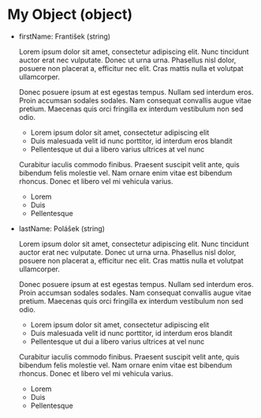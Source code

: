 # My Object (object)

- firstName: František (string)

    Lorem ipsum dolor sit amet, consectetur adipiscing elit. Nunc tincidunt auctor erat nec vulputate. Donec ut urna urna. Phasellus nisl dolor, posuere non placerat a, efficitur nec elit. Cras mattis nulla et volutpat ullamcorper.

    Donec posuere ipsum at est egestas tempus. Nullam sed interdum eros. Proin accumsan sodales sodales. Nam consequat convallis augue vitae pretium. Maecenas quis orci fringilla ex interdum vestibulum non sed odio.

    * Lorem ipsum dolor sit amet, consectetur adipiscing elit
    * Duis malesuada velit id nunc porttitor, id interdum eros blandit
    * Pellentesque ut dui a libero varius ultrices at vel nunc

    Curabitur iaculis commodo finibus. Praesent suscipit velit ante, quis bibendum felis molestie vel. Nam ornare enim vitae est bibendum rhoncus. Donec et libero vel mi vehicula varius.

    * Lorem
    * Duis
    * Pellentesque

- lastName: Polášek (string)

    Lorem ipsum dolor sit amet, consectetur adipiscing elit. Nunc tincidunt auctor erat nec vulputate. Donec ut urna urna. Phasellus nisl dolor, posuere non placerat a, efficitur nec elit. Cras mattis nulla et volutpat ullamcorper.

    Donec posuere ipsum at est egestas tempus. Nullam sed interdum eros. Proin accumsan sodales sodales. Nam consequat convallis augue vitae pretium. Maecenas quis orci fringilla ex interdum vestibulum non sed odio.

    * Lorem ipsum dolor sit amet, consectetur adipiscing elit
    * Duis malesuada velit id nunc porttitor, id interdum eros blandit
    * Pellentesque ut dui a libero varius ultrices at vel nunc

    Curabitur iaculis commodo finibus. Praesent suscipit velit ante, quis bibendum felis molestie vel. Nam ornare enim vitae est bibendum rhoncus. Donec et libero vel mi vehicula varius.

    * Lorem
    * Duis
    * Pellentesque
